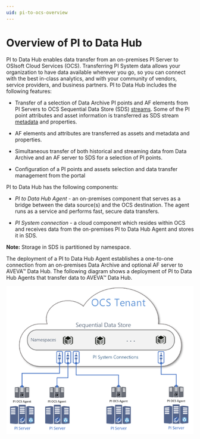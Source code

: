 ```yaml
---
uid: pi-to-ocs-overview
---
```


# Overview of PI to Data Hub

PI to Data Hub enables data transfer from an on-premises PI Server to OSIsoft Cloud Services (OCS). Transferring PI System data allows your organization to have data available wherever you go, so you can connect with the best in-class analytics, and with your community of vendors, service providers, and business partners. PI to Data Hub includes the following features:

* Transfer of a selection of Data Archive PI points and AF elements from PI Servers to OCS Sequential Data Store (SDS) [streams](xref:sdsStreams). Some of the PI point attributes and asset information is transferred as SDS stream [metadata](xref:sds-streams-metadata) and properties.

* AF elements and attributes are transferred as assets and metadata and properties.

* Simultaneous transfer of both historical and streaming data from Data Archive and an AF server to SDS for a selection of PI points.

* Configuration of a PI points and assets selection and data transfer management from the portal

PI to Data Hub has the following components:

- *PI to Data Hub Agent* - an on-premises component that serves as a bridge between the data source(s) and the OCS destination. The agent runs as a service and performs fast, secure data transfers.

- *PI System connection* - a cloud component which resides within OCS and receives data from the on-premises PI to Data Hub Agent and stores it in SDS.

**Note:** Storage in SDS is partitioned by namespace.

The deployment of a PI to Data Hub Agent establishes a one-to-one connection from an on-premises Data Archive and optional AF server to AVEVA™ Data Hub. The following diagram shows a deployment of PI to Data Hub Agents that transfer data to AVEVA™ Data Hub.

![PI to Data Hub](../../images/ocs-diagram.png)
